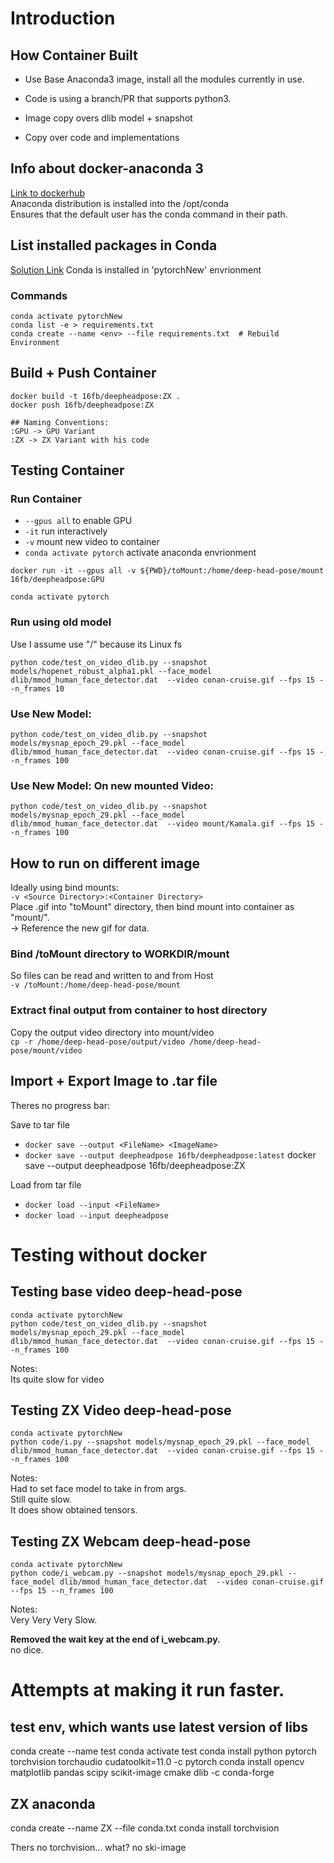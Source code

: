 # Introduction
## How Container Built
* Use Base Anaconda3 image, install all the modules currently in use.

* Code is using a branch/PR that supports python3.

* Image copy overs dlib model + snapshot

* Copy over code and implementations


## Info about docker-anaconda 3
[Link to dockerhub](https://hub.docker.com/r/continuumio/anaconda3)   \
Anaconda distribution is installed into the /opt/conda    \
Ensures that the default user has the conda command in their path.

## List installed packages in Conda
[Solution Link](https://stackoverflow.com/questions/50777849/from-conda-create-requirements-txt-for-pip3)
Conda is installed in 'pytorchNew' envrionment

### Commands
```
conda activate pytorchNew
conda list -e > requirements.txt
conda create --name <env> --file requirements.txt  # Rebuild Environment
```

## Build + Push Container
```
docker build -t 16fb/deepheadpose:ZX .
docker push 16fb/deepheadpose:ZX

## Naming Conventions:
:GPU -> GPU Variant
:ZX -> ZX Variant with his code
```
## Testing Container
### Run Container
* `--gpus all` to enable GPU
* `-it` run interactively
* `-v` mount new video to container
* `conda activate pytorch` activate anaconda envrionment
```
docker run -it --gpus all -v ${PWD}/toMount:/home/deep-head-pose/mount 16fb/deepheadpose:GPU

conda activate pytorch
```
### Run using old model
Use  I assume use "/" because its Linux fs

```
python code/test_on_video_dlib.py --snapshot models/hopenet_robust_alpha1.pkl --face_model dlib/mmod_human_face_detector.dat  --video conan-cruise.gif --fps 15 --n_frames 10
```

### **Use New Model:**
```
python code/test_on_video_dlib.py --snapshot models/mysnap_epoch_29.pkl --face_model dlib/mmod_human_face_detector.dat  --video conan-cruise.gif --fps 15 --n_frames 100
```

### **Use New Model:** On new mounted Video:
```
python code/test_on_video_dlib.py --snapshot models/mysnap_epoch_29.pkl --face_model dlib/mmod_human_face_detector.dat  --video mount/Kamala.gif --fps 15 --n_frames 100

```

## How to run on different image
Ideally using bind mounts:   \
`-v <Source Directory>:<Container Directory>`   \
Place .gif into "toMount" directory, then bind mount into container as "mount/".    \
-> Reference the new gif for data.
### Bind /toMount directory to WORKDIR/mount
So files can be read and written to and from Host  \
`-v /toMount:/home/deep-head-pose/mount`

### Extract final output from container to host directory
Copy the output video directory into mount/video  \
`cp -r /home/deep-head-pose/output/video /home/deep-head-pose/mount/video`

## Import + Export Image to .tar file
Theres no progress bar:

Save to tar file
* `docker save --output <FileName> <ImageName>`
* `docker save --output deepheadpose 16fb/deepheadpose:latest`
docker save --output deepheadpose 16fb/deepheadpose:ZX

Load from tar file
* `docker load --input <FileName>`
* `docker load --input deepheadpose`

# Testing without docker
## Testing base video deep-head-pose
`conda activate pytorchNew`  
`python code/test_on_video_dlib.py --snapshot models/mysnap_epoch_29.pkl --face_model dlib/mmod_human_face_detector.dat  --video conan-cruise.gif --fps 15 --n_frames 100`  
 
Notes:  
Its quite slow for video

## Testing ZX Video deep-head-pose
`conda activate pytorchNew`  
`python code/i.py --snapshot models/mysnap_epoch_29.pkl --face_model dlib/mmod_human_face_detector.dat  --video conan-cruise.gif --fps 15 --n_frames 100`  

Notes:  
Had to set face model to take in from args.  
Still quite slow.  
It does show obtained tensors.  

## Testing ZX Webcam deep-head-pose
`conda activate pytorchNew`  
`python code/i_webcam.py --snapshot models/mysnap_epoch_29.pkl --face_model dlib/mmod_human_face_detector.dat  --video conan-cruise.gif --fps 15 --n_frames 100`  

Notes:  
Very Very Very Slow.  

**Removed the wait key at the end of i_webcam.py.**   
no dice.

# Attempts at making it run faster.
## test env, which wants use latest version of libs
conda create --name test
conda activate test
conda install python pytorch torchvision torchaudio cudatoolkit=11.0 -c pytorch
conda install opencv matplotlib pandas scipy scikit-image cmake dlib -c conda-forge


## ZX anaconda
conda create --name ZX --file conda.txt
conda install torchvision



Thers no torchvision... what?
no ski-image